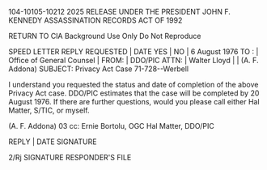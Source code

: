 104-10105-10212
2025 RELEASE UNDER THE PRESIDENT JOHN F. KENNEDY ASSASSINATION RECORDS ACT OF 1992

RETURN TO CIA
Background Use Only
Do Not Reproduce

SPEED LETTER
REPLY REQUESTED | DATE
YES | NO | 6 August 1976
TO : | Office of General Counsel | FROM: | DDO/PIC
ATTN: | Walter Lloyd | | (A. F. Addona)
SUBJECT: Privacy Act Case 71-728--Werbell

I understand you requested the status and date of
completion of the above Privacy Act case. DDO/PIC estimates
that the case will be completed by 20 August 1976. If
there are further questions, would you please call either
Hal Matter, S/TIC, or myself.

(A. F. Addona)
03
cc: Ernie Bortolu, OGC
Hal Matter, DDO/PIC

REPLY | DATE
SIGNATURE

2/Rj
SIGNATURE
RESPONDER'S FILE
